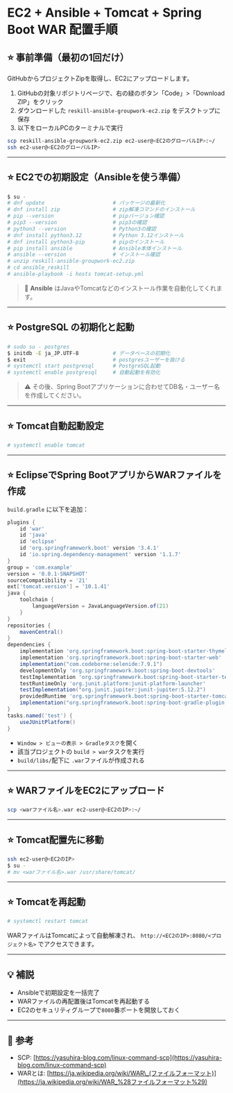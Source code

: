 # EC2 + Ansible + Tomcat + Spring Boot WAR 配置手順

## ⭐️ 事前準備（最初の1回だけ）

GitHubからプロジェクトZipを取得し、EC2にアップロードします。

1. GitHubの対象リポジトリページで、右の緑のボタン「Code」>「Download ZIP」をクリック
2. ダウンロードした `reskill-ansible-groupwork-ec2.zip` をデスクトップに保存
3. 以下をローカルPCのターミナルで実行

```bash
scp reskill-ansible-groupwork-ec2.zip ec2-user@<EC2のグローバルIP>:~/
ssh ec2-user@<EC2のグローバルIP>
```

---

## ⭐️ EC2での初期設定（Ansibleを使う準備）

```bash
$ su -
# dnf update                      # パッケージの最新化
# dnf install zip                 # zip解凍コマンドのインストール
# pip --version                   # pipバージョン確認
# pip3 --version                  # pip3の確認
# python3 --version               # Python3の確認
# dnf install python3.12          # Python 3.12インストール
# dnf install python3-pip         # pipのインストール
# pip install ansible             # Ansible本体インストール
# ansible --version               # インストール確認
# unzip reskill-ansible-groupwork-ec2.zip
# cd ansible_reskill
# ansible-playbook -i hosts tomcat-setup.yml
```

> 📌 **Ansible** はJavaやTomcatなどのインストール作業を自動化してくれます。

---

## ⭐️ PostgreSQL の初期化と起動

```bash
# sudo su - postgres
$ initdb -E ja_JP.UTF-8           # データベースの初期化
$ exit                            # postgresユーザーを抜ける
# systemctl start postgresql      # PostgreSQL起動
# systemctl enable postgresql     # 自動起動を有効化
```

> ⚠️ その後、Spring Bootアプリケーションに合わせてDB名・ユーザー名を作成してください。

---

## ⭐️ Tomcat自動起動設定

```bash
# systemctl enable tomcat
```

---

## ⭐️ EclipseでSpring BootアプリからWARファイルを作成

`build.gradle` に以下を追加：

```groovy
plugins {
	id 'war'
	id 'java'
	id 'eclipse'
	id 'org.springframework.boot' version '3.4.1'
	id 'io.spring.dependency-management' version '1.1.7'
}
group = 'com.example'
version = '0.0.1-SNAPSHOT'
sourceCompatibility = '21'
ext['tomcat.version'] = '10.1.41'
java {
	toolchain {
		languageVersion = JavaLanguageVersion.of(21)
	}
}
repositories {
	mavenCentral()
}
dependencies {
	implementation 'org.springframework.boot:spring-boot-starter-thymeleaf'
	implementation 'org.springframework.boot:spring-boot-starter-web'
	implementation("com.codeborne:selenide:7.9.1")
	developmentOnly 'org.springframework.boot:spring-boot-devtools'
	testImplementation 'org.springframework.boot:spring-boot-starter-test'
	testRuntimeOnly 'org.junit.platform:junit-platform-launcher'
	testImplementation("org.junit.jupiter:junit-jupiter:5.12.2")
	providedRuntime 'org.springframework.boot:spring-boot-starter-tomcat'
	implementation("org.springframework.boot:spring-boot-gradle-plugin:3.5.0")
}
tasks.named('test') {
	useJUnitPlatform()
}
```

* `Window > ビューの表示 > Gradleタスク`を開く
* 該当プロジェクトの `build > war`タスクを実行
* `build/libs/`配下に `.war`ファイルが作成される

---

## ⭐️ WARファイルをEC2にアップロード

```bash
scp <warファイル名>.war ec2-user@<EC2のIP>:~/
```

---

## ⭐️ Tomcat配置先に移動

```bash
ssh ec2-user@<EC2のIP>
$ su -
# mv <warファイル名>.war /usr/share/tomcat/
```

---

## ⭐️ Tomcatを再起動

```bash
# systemctl restart tomcat
```

WARファイルはTomcatによって自動解凍され、
`http://<EC2のIP>:8080/<プロジェクト名>` でアクセスできます。

---

## 💡 補説

* Ansibleで初期設定を一括完了
* WARファイルの再配置後はTomcatを再起動する
* EC2のセキュリティグループで`8080`番ポートを開放しておく

---

## 📙 参考

* SCP: [https://yasuhira-blog.com/linux-command-scp](https://yasuhira-blog.com/linux-command-scp)
* WARとは: [https://ja.wikipedia.org/wiki/WAR\_(ファイルフォーマット)](https://ja.wikipedia.org/wiki/WAR_%28ファイルフォーマット%29)

```
```
